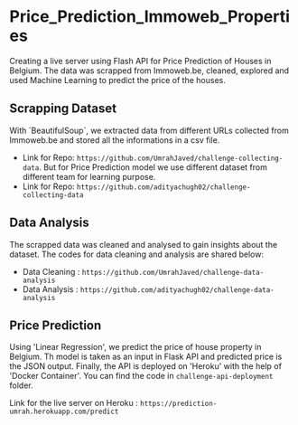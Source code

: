 # **Price_Prediction_Immoweb_Properties**

Creating a live server using Flash API for Price Prediction of Houses in Belgium. The data was scrapped from Immoweb.be, cleaned, explored and used Machine Learning to predict the price of the houses.

## Scrapping Dataset

With ´BeautifulSoup´, we extracted data from different URLs collected from Immoweb.be and stored all the informations in a csv file.
* Link for Repo: `https://github.com/UmrahJaved/challenge-collecting-data`.
But for Price Prediction model we use different dataset from different team for learning purpose.
* Link for Repo: `https://github.com/adityachugh02/challenge-collecting-data`

## Data Analysis

The scrapped data was cleaned and analysed to gain insights about the dataset. The codes for data cleaning and analysis are shared below:
* Data Cleaning : `https://github.com/UmrahJaved/challenge-data-analysis`
* Data Analysis : `https://github.com/adityachugh02/challenge-data-analysis`

## Price Prediction

Using 'Linear Regression', we predict the price of house property in Belgium. Th model is taken as an input in Flask API and predicted price is the JSON output. Finally, the API is deployed  on 'Heroku' with the help of 'Docker Container'. You can find the code in `challenge-api-deployment` folder. 


Link for the live server on Heroku : `https://prediction-umrah.herokuapp.com/predict`
